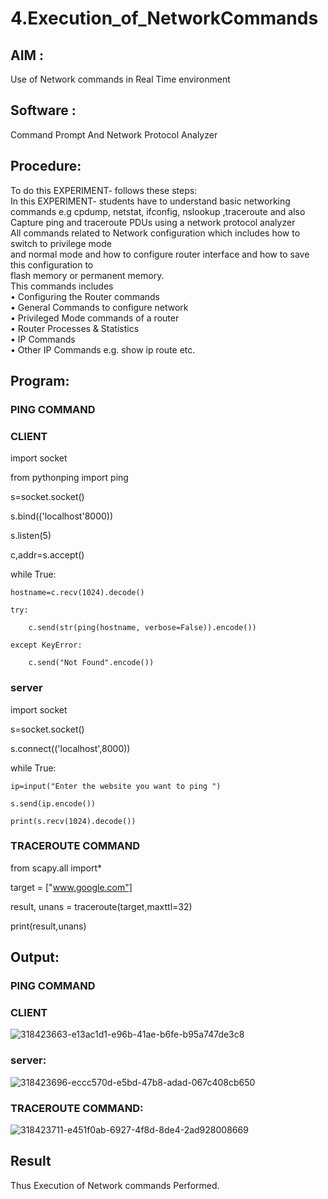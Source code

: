 # 4.Execution_of_NetworkCommands
## AIM :

Use of Network commands in Real Time environment

## Software : 

Command Prompt And Network Protocol Analyzer

## Procedure: 

To do this EXPERIMENT- follows these steps:
<BR>
In this EXPERIMENT- students have to understand basic networking commands e.g cpdump, netstat, ifconfig, nslookup ,traceroute and also Capture ping and traceroute PDUs using a network protocol analyzer 
<BR>
All commands related to Network configuration which includes how to switch to privilege mode
<BR>
and normal mode and how to configure router interface and how to save this configuration to
<BR>
flash memory or permanent memory.
<BR>
This commands includes
<BR>
• Configuring the Router commands
<BR>
• General Commands to configure network
<BR>
• Privileged Mode commands of a router 
<BR>
• Router Processes & Statistics
<BR>
• IP Commands
<BR>
• Other IP Commands e.g. show ip route etc.
<BR>
## Program:

### PING COMMAND
### CLIENT

import socket

from pythonping import ping

s=socket.socket() 

s.bind(('localhost'8000)) 

s.listen(5) 

c,addr=s.accept() 

while True: 

    hostname=c.recv(1024).decode() 
    
    try: 
    
        c.send(str(ping(hostname, verbose=False)).encode()) 
        
    except KeyError: 
    
        c.send("Not Found".encode())

### server

import socket 

s=socket.socket() 

s.connect(('localhost',8000)) 

while True: 

    ip=input("Enter the website you want to ping ") 
    
    s.send(ip.encode()) 
    
    print(s.recv(1024).decode())
    
### TRACEROUTE COMMAND

 from scapy.all import*
 
target = ["www.google.com"] 

result, unans = traceroute(target,maxttl=32) 

print(result,unans)

## Output:

### PING COMMAND
### CLIENT

![318423663-e13ac1d1-e96b-41ae-b6fe-b95a747de3c8](https://github.com/nivetharajaa/4.Execution_of_NetworkCommends/assets/120543388/48dd3045-6a7a-492f-8a27-10dc8abef06f)

### server:

![318423696-eccc570d-e5bd-47b8-adad-067c408cb650](https://github.com/nivetharajaa/4.Execution_of_NetworkCommends/assets/120543388/c8817c25-6739-4d7d-8efc-a3ff4b8c5147)

### TRACEROUTE COMMAND:

![318423711-e451f0ab-6927-4f8d-8de4-2ad928008669](https://github.com/nivetharajaa/4.Execution_of_NetworkCommends/assets/120543388/9bd3e70a-05c3-411f-ab3c-1d396d0acd1c)


## Result
Thus Execution of Network commands Performed.
